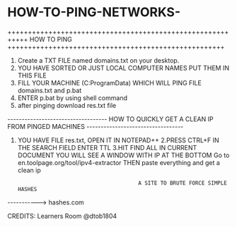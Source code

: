 # HOW-TO-PING-NETWORKS-
+++++++++++++++++++++++++++++++++++++++++++++++++++++++++++ HOW TO PING +++++++++++++++++++++++++++++++++++++++++++++++++++++
1. Create a TXT FILE named domains.txt on your desktop.
2. YOU HAVE SORTED OR JUST LOCAL COMPUTER NAMES PUT THEM IN THIS FILE
3. FILL YOUR MACHINE (C:ProgramData) WHICH WILL PING FILE domains.txt and p.bat
4. ENTER p.bat by using shell command
5. after pinging download res.txt file

----------------------------------- HOW TO QUICKLY GET A CLEAN IP FROM PINGED MACHINES ----------------------------------
1. YOU HAVE FILE res.txt, OPEN IT IN NOTEPAD++
2.PRESS CTRL+F IN THE SEARCH FIELD ENTER TTL
3.HIT FIND ALL IN CURRENT DOCUMENT YOU WILL SEE A WINDOW WITH IP AT THE BOTTOM
Go to en.toolpage.org/tool/ipv4-extractor THEN paste everything and get a clean ip


                                             A SITE TO BRUTE FORCE SIMPLE HASHES

-----------> hashes.com

CREDITS: Learners Room @dtob1804
